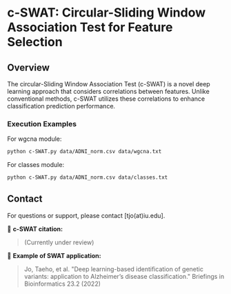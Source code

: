 # c-SWAT: Circular-Sliding Window Association Test for Feature Selection

## Overview

The circular-Sliding Window Association Test (c-SWAT) is a novel deep learning approach that considers correlations between features. Unlike conventional methods, c-SWAT utilizes these correlations to enhance classification prediction performance.

### Execution Examples

For wgcna module:
```bash
python c-SWAT.py data/ADNI_norm.csv data/wgcna.txt
```

For classes module:
```bash
python c-SWAT.py data/ADNI_norm.csv data/classes.txt
```

## Contact

For questions or support, please contact [tjo(at)iu.edu].

:bookmark: **c-SWAT citation:**

> (Currently under review)

:bookmark: **Example of SWAT application:**

> Jo, Taeho, et al. "Deep learning-based identification of genetic variants: application to Alzheimer’s disease classification." Briefings in Bioinformatics 23.2 (2022)
